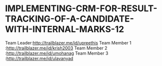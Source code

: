 # IMPLEMENTING-CRM-FOR-RESULT-TRACKING-OF-A-CANDIDATE-WITH-INTERNAL-MARKS-12
Team Leader:http://trailblazer.me/id/upreethis
Team Member 1 :http://trailblazer.me/id/krish2003
Team Member 2 :http://trailblazer.me/id/umohanag
Team Member 3 :http://trailblazer.me/id/ulavanyad
